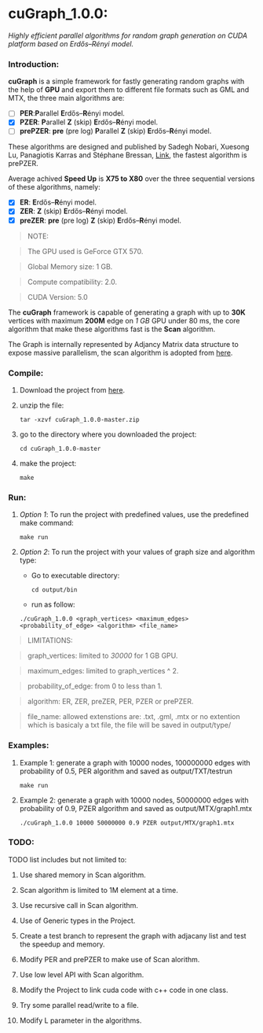 # cuGraph_1.0.0:
*Highly efficient parallel algorithms for random graph generation on CUDA platform based on Erdős–Rényi model.*

### Introduction:
**cuGraph** is a simple framework for fastly generating random graphs with the help of **GPU** and export them to different file formats such as GML and MTX, the three main algorithms are:
- [ ] **PER**:**P**arallel **E**rdős–**R**ényi model.
- [X] **PZER**: **P**arallel **Z** (skip) **E**rdős–**R**ényi model.
- [ ] **prePZER**: **pre** (pre log) **P**arallel **Z** (skip) **E**rdős–**R**ényi model.

These algorithms are designed and published by Sadegh Nobari, Xuesong Lu, Panagiotis Karras and Stéphane Bressan, [Link](http://icdt.tu-dortmund.de/proceedings/edbticdt2011proc/WebProceedings/papers/edbt/a30-nobari.pdf), the fastest algorithm is prePZER.

Average achived __Speed Up__ is __X75 to X80__ over the three sequential versions of these algorithms, namely:
- [X] **ER**: **E**rdős–**R**ényi model.
- [x] **ZER**: **Z** (skip) **E**rdős–**R**ényi model.
- [X] **preZER**: **pre** (pre log) **Z** (skip) **E**rdős–**R**ényi model.

> NOTE:

> The GPU used is GeForce GTX 570.

> Global Memory size: 1 GB.

> Compute compatibility: 2.0.

> CUDA Version: 5.0

The **cuGraph** framework is capable of generating a graph with up to **30K** vertices with maximum **200M** edge on *1 GB* GPU under 80 ms, the core algorithm that make these algorithms fast is the **Scan** algorithm.

The Graph is internally represented by Adjancy Matrix data structure to expose massive parallelism, the scan algorithm is adopted from [here](https://research.nvidia.com/sites/default/files/publications/nvr-2008-003.pdf).


### Compile:
1. Download the project from [here](https://github.com/mahmoudmheisen91/cuGraph_1.0.0/archive/master.zip).
2. unzip the file:

   ```
   tar -xzvf cuGraph_1.0.0-master.zip
   ```
3. go to the directory where you downloaded the project:

   ```
   cd cuGraph_1.0.0-master
   ```
4. make the project:

   ```
   make
   ```


### Run:
1. *Option 1*: To run the project with predefined values, use the predefined make command:

   ```
   make run
   ``` 

2. *Option 2*: To run the project with your values of graph size and algorithm type:
   * Go to executable directory:
   	 ```
     cd output/bin
     ```
   * run as follow:
   
    ```
    ./cuGraph_1.0.0 <graph_vertices> <maximum_edges> <probability_of_edge> <algorithm> <file_name>
    ```


> LIMITATIONS:

> graph\_vertices: limited to _30000_ for 1 GB GPU.

> maximum\_edges: limited to graph\_vertices ^ 2.

> probability\_of\_edge: from 0 to less than 1.

> algorithm: ER, ZER, preZER, PER, PZER or prePZER.

> file\_name: allowed extenstions are: .txt, .gml, .mtx or no extention which is basicaly a txt file, the file will be saved in output/type/


### Examples:
1. Example 1: generate a graph with 10000 nodes, 100000000 edges with probability of 0.5, PER algorithm and saved as output/TXT/testrun

   ```
   make run
   ```

2. Example 2: generate a graph with 10000 nodes, 50000000 edges with probability of 0.9, PZER algorithm and saved as output/MTX/graph1.mtx

   ```
   ./cuGraph_1.0.0 10000 50000000 0.9 PZER output/MTX/graph1.mtx
   ```
   
### TODO:
TODO list includes but not limited to:

1. Use shared memory in Scan algorithm.

2. Scan algorithm is limited to 1M element at a time.

3. Use recursive call in Scan algorithm.

4. Use of Generic types in the Project.

5. Create a test branch to represent the graph with adjacany list and test the speedup and memory.

6. Modify PER and prePZER to make use of Scan alorithm.

7. Use low level API with Scan algorithm.

8. Modify the Project to link cuda code with c++ code in one class.

9. Try some parallel read/write to a file.

10. Modify L parameter in the algorithms.

